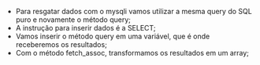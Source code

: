 * Para resgatar dados com o mysqli vamos utilizar a mesma query do SQL puro e novamente o método query;
* A instrução para inserir dados é a SELECT;
* Vamos inserir o método query em uma variável, que é onde receberemos os resultados;
* Com o método fetch_assoc, transformamos os resultados em um array;